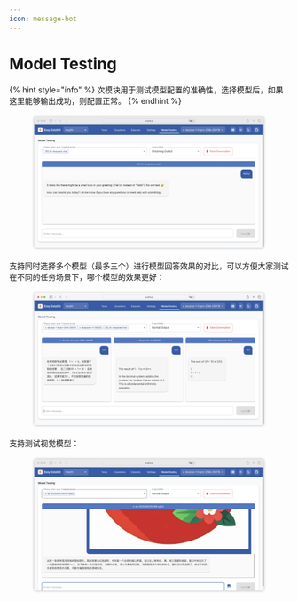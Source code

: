 ```yaml
---
icon: message-bot
---
```


# Model Testing

{% hint style="info" %}
次模块用于测试模型配置的准确性，选择模型后，如果这里能够输出成功，则配置正常。
{% endhint %}

<figure><img src="../../.gitbook/assets/image (49).png" alt=""><figcaption></figcaption></figure>

支持同时选择多个模型（最多三个）进行模型回答效果的对比，可以方便大家测试在不同的任务场景下，哪个模型的效果更好：

<figure><img src="../../.gitbook/assets/image (50).png" alt=""><figcaption></figcaption></figure>

支持测试视觉模型：

<figure><img src="../../.gitbook/assets/image (51).png" alt=""><figcaption></figcaption></figure>
